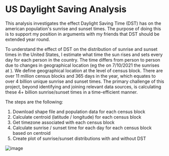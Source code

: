 # US Daylight Saving Analysis

This analysis investigates the effect Daylight Saving Time (DST) has on the american population's sunrise and sunset times. The purpose of doing this is to support my position in arguments with my friends that DST should be extended year round.

To understand the effect of DST on the distribution of sunrise and sunset times in the United States, I estimate what time the sun rises and sets every day for each person in the country. The time differs from person to person due to changes in geographical location (eg the on 7/10/2021 the sunrises at ). We define geographical location at the level of census block. There are over 11 million census blocks and 365 days in the year, which equates to over 4 billion unique sunrise and sunset times. The primary challenge of this project, beyond identifying and joining relevant data sources, is calculating these 4+ billion sunrise/sunset times in a time-efficient manner.

The steps are the following:

1. Download shape file and population data for each census block
2. Calculate centroid (latitude / longitude) for each census block
3. Get timezone associated with each census block
4. Calculate sunrise / sunset time for each day for each census block based on centroid
5. Create plot of sunrise/sunset distributions with and without DST

![image](https://user-images.githubusercontent.com/22488709/135197906-05b8f031-6fd6-462e-ba29-cd714b94d6d1.png)


